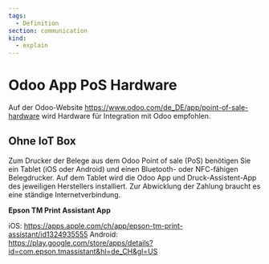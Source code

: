 ```yaml
---
tags:
  - Definition
section: communication
kind:
  - explain
---
```


# Odoo App PoS Hardware

Auf der Odoo-Website <https://www.odoo.com/de_DE/app/point-of-sale-hardware> wird Hardware für Integration mit Odoo empfohlen.

## Ohne IoT Box

Zum Drucker der Belege aus dem Odoo Point of sale (PoS) benötigen Sie ein Tablet (iOS oder Android) und einen Bluetooth- oder NFC-fähigen Belegdrucker. Auf dem Tablet wird die Odoo App und Druck-Assistent-App des jeweiligen Herstellers installiert. Zur Abwicklung der Zahlung braucht es eine ständige Internetverbindung.

**Epson TM Print Assistant App**

iOS: <https://apps.apple.com/ch/app/epson-tm-print-assistant/id1324935555>
Android: <https://play.google.com/store/apps/details?id=com.epson.tmassistant&hl=de_CH&gl=US>
